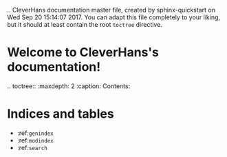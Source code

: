 .. CleverHans documentation master file, created by
   sphinx-quickstart on Wed Sep 20 15:14:07 2017.
   You can adapt this file completely to your liking, but it should at least
   contain the root `toctree` directive.

Welcome to CleverHans's documentation!
======================================

.. toctree::
   :maxdepth: 2
   :caption: Contents:



Indices and tables
==================

* :ref:`genindex`
* :ref:`modindex`
* :ref:`search`
